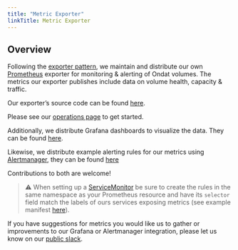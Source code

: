 ```yaml
---
title: "Metric Exporter"
linkTitle: Metric Exporter
---
```

## Overview

Following the [exporter pattern](https://prometheus.io/docs/instrumenting/exporters/), we maintain and distribute our own [Prometheus](https://prometheus.io/) exporter for monitoring & alerting of Ondat volumes. The metrics our exporter publishes include data on volume health, capacity & traffic.

Our exporter’s source code can be found [here](https://github.com/ondat/metrics-exporter).

Please see our [operations page](/docs/operations/metric-exporter/) to get started.

Additionally, we distribute Grafana dashboards to visualize the data. They can be found [here](https://github.com/ondat/metrics-exporter/tree/main/grafana).

Likewise, we distribute example alerting rules for our metrics using [Alertmanager](https://prometheus.io/docs/alerting/latest/alertmanager/), they can be found [here](https://github.com/ondat/metrics-exporter/tree/main/alertmanager)

Contributions to both are welcome!

> ⚠️ When setting up a [ServiceMonitor](https://github.com/prometheus-operator/prometheus-operator/blob/1e4acb010642067bb918eebb75410191640a95c6/Documentation/user-guides/getting-started.md) be sure to create the rules in the same namespace as your Prometheus resource and have its `selector` field match the labels of ours services exposing metrics (see example manifest [here](/docs/operations/metric-exporter/)).

If you have suggestions for metrics you would like us to gather or improvements to our Grafana or Alertmanager integration, please let us know on our [public slack](https://slack.storageos.com/).
